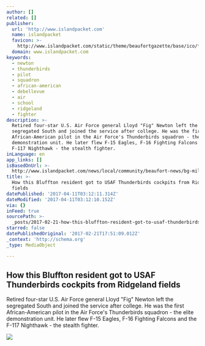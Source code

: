```yaml
---
author: []
related: []
publisher:
  url: 'http://www.islandpacket.com'
  name: islandpacket
  favicon: >-
    http://www.islandpacket.com/static/theme/beaufortgazette/base/ico/favicon.png
  domain: www.islandpacket.com
keywords:
  - newton
  - thunderbirds
  - pilot
  - squadron
  - african-american
  - debellevue
  - air
  - school
  - ridgeland
  - fighter
description: >-
  Retired four-star U.S. Air Force general Lloyd "Fig" Newton left the
  segregated South and joined the service after college. He was the first
  African-American pilot in the Air Force's Thunderbirds squadron - the elite
  demonstration unit. He later flew F-15 Eagles, F-16 Fighting Falcons and the
  F-117 Nighthawk - the stealth fighter.
inLanguage: en
app_links: []
isBasedOnUrl: >-
  http://www.islandpacket.com/news/local/community/beaufort-news/bg-military/article133875679.html
title: >-
  How this Bluffton resident got to USAF Thunderbirds cockpits from Ridgeland
  fields
datePublished: '2017-04-11T03:12:11.314Z'
dateModified: '2017-04-11T03:12:10.152Z'
via: {}
inFeed: true
sourcePath: >-
  _posts/2017-02-21-how-this-bluffton-resident-got-to-usaf-thunderbirds-cockpits.md
starred: false
datePublishedOriginal: '2017-02-21T17:51:09.012Z'
_context: 'http://schema.org'
_type: MediaObject

---
```

<article style=""><h1>How this Bluffton resident got to USAF Thunderbirds cockpits from Ridgeland fields</h1><p>Retired four-star U.S. Air Force general Lloyd "Fig" Newton left the segregated South and joined the service after college. He was the first African-American pilot in the Air Force's Thunderbirds squadron - the elite demonstration unit. He later flew F-15 Eagles, F-16 Fighting Falcons and the F-117 Nighthawk - the stealth fighter.</p><img src="http://www.islandpacket.com/news/local/community/beaufort-news/bg-military/zecsh8/picture133875664/ALTERNATES/LANDSCAPE_1140/Gen%20Fig%20Newton%201" /></article>